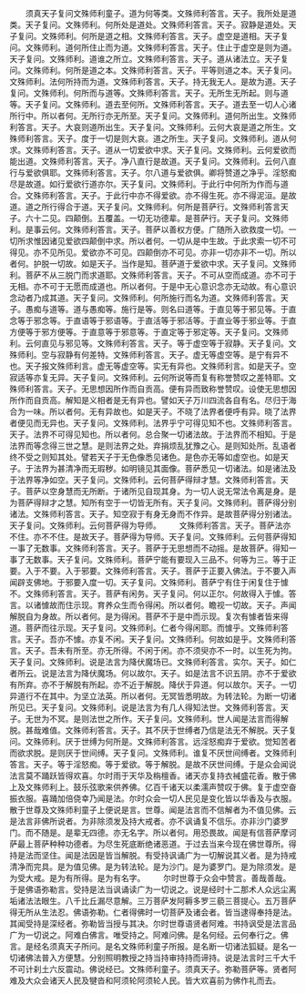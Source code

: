 <!-- { "loadSidebar": true } -->
　　须真天子复问文殊师利童子。道为何等类。文殊师利答言。天子。我所处是道类。天子复问。文殊师利。何所处是道处。文殊师利答言。天子。寂静是道处。天子复问。文殊师利。何所是道之相。文殊师利答言。天子。虚空是道相。天子复问。文殊师利。道何所住止而为道。文殊师利答言。天子。住止于虚空是则为道。天子复问。文殊师利。道谁之所立。文殊师利答言。天子。道从诸法立。天子复问。文殊师利。何所是道之本。文殊师利答言。天子。平等则道之本。天子复问。文殊师利。法何所持而为道。文殊师利答言。天子。持无我无人。是故为道。天子复问。文殊师利。何所而与道等。文殊师利答言。天子。无所生无所起。则与道等。天子复问。文殊师利。道去至何所。文殊师利答言。天子。道去至一切人心诸所行中。所以者何。无所行亦无所至。天子复问。文殊师利。道何所出生。文殊师利答言。天子。大哀则道所出生。天子复问。文殊师利。云何大哀是道之所生。文殊师利答言。天子。度于一切是则大哀。道之所生。天子复问。文殊师利。道从何求。文殊师利答言。天子。道从一切爱欲中求。天子复问。文殊师利。云何爱欲而能出道。文殊师利答言。天子。净八直行是故道。天子复问。文殊师利。云何八直行与爱欲俱耶。文殊师利答言。天子。尔八道与爱欲俱。卿将赞道之净乎。淫怒痴尽是故道。如行爱欲行道亦尔。天子复问。文殊师利。于此行中何所为作而与道合。文殊师利答言。天子。于此行中亦不得爱欲。亦不得生死。亦不得泥洹。是故道。道之所行得合于道。天子复问。文殊师利。何所是菩萨行。文殊师利答言天子。六十二见。四颠倒。五覆盖。一切无功德辈。是菩萨行。天子复问。文殊师利。是事云何。文殊师利答言。天子。菩萨以善权方便。广随所入欲救度一切。一切所求惟因诸见爱欲四颠倒中求。所以者何。一切从是中生故。于此求索一切不可得见。亦不见所见。爱欲亦不可见。四颠倒亦不可见。亦非一切亦非不一切。所以者何。护脱一切故。如是天子。当作是知。菩萨道于爱欲中求。天子复问。文殊师利。菩萨不从三脱门而求道耶。文殊师利答言。天子。不可从空而成道。亦不可于无相。亦不可于无愿而成道也。所以者何。于是中无心意识念亦无动故。有心意识念动者乃成其道。天子复问。文殊师利。何所施行而名为道。文殊师利答言。天子。愚痴与道等。道与愚痴等。施行是等。则名曰道等。于直见等于邪见等。于直念等于邪念等。于直语等于邪语等。于直活等于邪活等。于直业等于邪业等。于直方便等于邪方便等。于直意等于邪意等。于直定等于邪定等。天子复问。文殊师利。云何直见与邪见等。文殊师利答言。天子。等于虚空等于寂静。天子复问。文殊师利。空与寂静有何差特。文殊师利答言。天子。虚无等虚空等。是宁有异不也。天子报文殊师利言。虚无等虚空等。实无有异也。文殊师利言。如是天子。空寂适等亦复无异。天子复问。文殊师利。云何所说等而复有称誉赞叹之差特耶。文殊师利答言。天子。无思想因所作而自贡高。便有异而致称誉赞叹。设使无思想因所作而自贡高。解知是义相者是无有异也。譬如天子万川四流各自有名。尽归于海合为一味。所以者何。无有异故也。如是天子。不晓了法界者便呼有异。晓了法界者便见而无异也。天子复问。文殊师利。法界乎宁可得见知不也。文殊师利答言。天子。法界不可得见知也。所以者何。总合聚一切诸法故。于法界而不相知。于是法界而等念得三世之慧。是则法界之处。弃捐烦乱犹豫之心。是则知处所。乱语者终不受之则知其处。譬若天子于无色像悉见诸色。是色亦无等如虚空也。如是天子。于法界为甚清净而无瑕秽。如明镜见其面像。菩萨悉见一切诸法。如是诸法及于法界等净如空。天子复问。文殊师利。云何菩萨得辩才慧。文殊师利答言。天子。菩萨以空身慧而无所断。于诸所见自现其身。为一切人说无常法令离是身。是为菩萨得辩才之慧。知所有空于一切皆无所有。天子复问。文殊师利。菩萨得分别诸法。文殊师利答言。天子。知空寂于有身无身而不作异。是故菩萨得分别诸法。天子复问。文殊师利。云何菩萨得为导师。
　　文殊师利答言。天子。菩萨法亦不住。亦不不住。是故天子。菩萨得为导师。天子复问。文殊师利。云何菩萨得知一事了无数事。文殊师利答言。天子。菩萨于无思想而不动摇。是故菩萨。得知一事了无数事。天子复问。文殊师利。菩萨宁能有要现入三品不。何等为三。等于正要。入于不要。入于邪要。文殊师利答言。天子。菩萨于正要入佛法。于不要入声闻辟支佛地。于邪要入度一切。天子复问。文殊师利。菩萨宁有住于闲复住于懅不。文殊师利答言。天子。菩萨有闲务。天子复问。何以正尔。何故得入于懅。答言。以诸懅故而住示现。育养众生而令得闲。所以者何。瞻视一切故。天子。声闻解脱自为身故。所以者何。是为得闲。菩萨不于是中而示现。复次有懅者皆来得道。菩萨而往示现。天子复问。文殊师利。仁者今得闲耶。而懅乎。文殊师利答言。天子。吾亦不懅。亦复不闲。天子复问。文殊师利。何故如是乎。文殊师利答言。天子。吾未有所至。亦无所得。不闲于闲。亦不须臾亦不一时。以生死为拘。天子复问。文殊师利。说是法言为降伏魔场已。文殊师利答言。实尔。天子。如仁者所云。说是法言为降伏魔场。何以故尔。天子。如是法言不识五阴。亦不于爱欲有所弃。亦不于解脱有所起。亦不近于解脱。降伏于异道。何以故尔。天子。一切异道行不在其中。为坚立法英。所以者何。无冥皆悉明故。为转法轮。为断一切诸所见已。天子复问。文殊师利。说是法言为有几人得知法世。文殊师利答言。天子。无世为不冥。是则法世之所作。天子复问。文殊师利。世人闻是法言而得解脱。甚哉难值。文殊师利答言。天子。其不厌于世缚者乃信是法无不解脱。天子复问。文殊师利。厌于世缚为何所是。文殊师利答言。远淫怒痴弃于爱欲。觉知苦者而欲求脱。是则厌于世间缚。天子复问。文殊师利。谁复不厌世间缚者。文殊师利答言。天子。等于淫怒痴。等于爱欲。等于解脱。是故不厌世间缚。于是众会闻说法言莫不踊跃皆得欢喜。尔时雨于天华及栴檀香。诸天亦复持衣裓盛花香。散于佛上及文殊师利上。鼓乐弦歌来供养佛。亿百千诸天以柔濡声赞叹于佛。复于虚空奋振衣服。喜踊加倍侥幸乃闻是法。尔时众会一切人民见是变化皆以华香及与衣服。散于世尊及文殊师利童子上便说是言。世尊。闻是法言而不信解者为不值见佛。云是法言非佛所说者。为非除须发及持大戒者。亦不讽诵复不信乐。亦非沙门婆罗门。而不随是。是辈无四德。亦无名字。所以者何。用恐畏故。闻是有信菩萨摩诃萨最上菩萨种种功德者。为尽生死底断绝诸恶道。于过去当来今现在佛世尊所。得持是法而坚住。闻是法因是皆当解脱。有受持讽诵广为一切解说其义者。是为持戒清净而完具。是为值见佛。是为转法轮。是为沙门。是为婆罗门。是为除须发。是为受大戒。是为有所得。是为有名字。
　　尔时世尊于众会中赞言。善哉善哉。于是佛语弥勒言。受持是法当讽诵读广为一切说之。说是经时十二那术人众远尘离垢诸法法眼生。八千比丘漏尽意解。三万菩萨发阿耨多罗三藐三菩提心。五万菩萨得无所从生法忍。佛语弥勒。仁者得佛时一切菩萨及诸会者。皆当逮得奉持是法。其闻受持是深经者。弥勒皆当授与其决。尔时世尊语贤者阿难。书持讽受是法言品广为一切说之。阿难白佛言。唯受持之。阿难问佛。是名何经。云何奉行之。佛言。是经名须真天子所问。是名文殊师利童子所报。是名断一切诸法狐疑。是名一切诸佛法普入方便慧。分别照明教授之持当持审持持而谛持。说是法言时三千大千不可计刹土六反震动。佛说经已。文殊师利童子。须真天子。弥勒菩萨等。贤者阿难及大众会诸天人民及犍沓和阿须轮阿须轮人民。皆大欢喜前为佛作礼而去。

 
